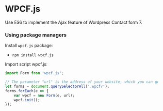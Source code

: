 # WPCF.js
Use ES6 to implement the Ajax feature of Wordpress Contact form 7.


### Using package managers

Install `wpcf.js` package:
* `npm install wpcf.js`

Import script wpcf.js:
```js
import Form from 'wpcf.js';

// The parameter "url" is the address of your website, which you can get this one for using the wordpress method "<?= home_url() ?>".
let forms = document.querySelectorAll('.wpcf7');
forms.forEach(e => {
    var wpcf = new Form(e, url);
    wpcf.init();
});
```

